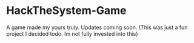 # HackTheSystem-Game
A game made my yours truly. Updates coming soon.
(This was just a fun project I decided todo. Im not fully invested into this)
